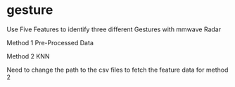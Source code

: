# gesture
Use Five Features to identify three different Gestures with mmwave Radar

Method 1
Pre-Processed Data 

Method 2
KNN

Need to change the path to the csv files to fetch the feature data for method 2
